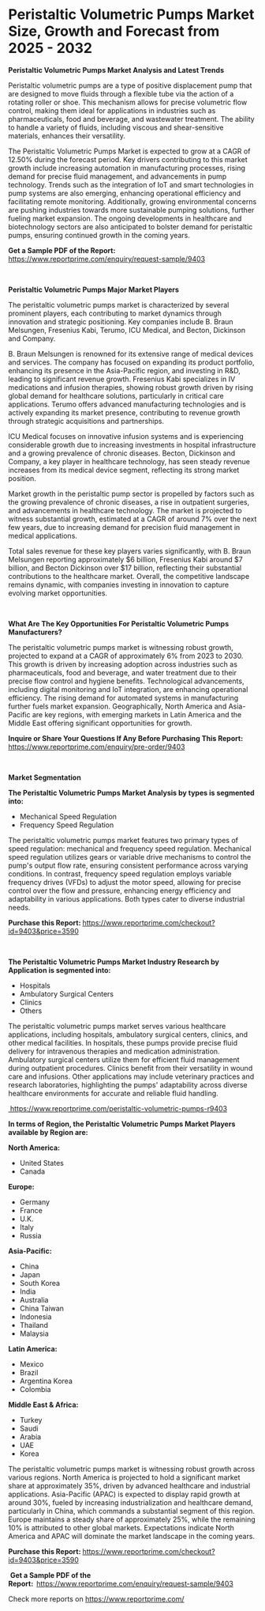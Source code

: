 <p><h1>Peristaltic Volumetric Pumps Market Size, Growth and Forecast from 2025 - 2032</h1></p><p><strong>Peristaltic Volumetric Pumps Market Analysis and Latest Trends</strong></p>
<p><p>Peristaltic volumetric pumps are a type of positive displacement pump that are designed to move fluids through a flexible tube via the action of a rotating roller or shoe. This mechanism allows for precise volumetric flow control, making them ideal for applications in industries such as pharmaceuticals, food and beverage, and wastewater treatment. The ability to handle a variety of fluids, including viscous and shear-sensitive materials, enhances their versatility.</p><p>The Peristaltic Volumetric Pumps Market is expected to grow at a CAGR of 12.50% during the forecast period. Key drivers contributing to this market growth include increasing automation in manufacturing processes, rising demand for precise fluid management, and advancements in pump technology. Trends such as the integration of IoT and smart technologies in pump systems are also emerging, enhancing operational efficiency and facilitating remote monitoring. Additionally, growing environmental concerns are pushing industries towards more sustainable pumping solutions, further fueling market expansion. The ongoing developments in healthcare and biotechnology sectors are also anticipated to bolster demand for peristaltic pumps, ensuring continued growth in the coming years.</p></p>
<p><strong>Get a Sample PDF of the Report:&nbsp;</strong> <a href="https://www.reportprime.com/enquiry/request-sample/9403?utm_campaign=2232&utm_medium=2&utm_source=Github&utm_content=ia&utm_term=20032025&utm_id=peristaltic-volumetric-pumps">https://www.reportprime.com/enquiry/request-sample/9403</a></p>
<p>&nbsp;</p>
<p><strong>Peristaltic Volumetric Pumps Major Market Players</strong></p>
<p><p>The peristaltic volumetric pumps market is characterized by several prominent players, each contributing to market dynamics through innovation and strategic positioning. Key companies include B. Braun Melsungen, Fresenius Kabi, Terumo, ICU Medical, and Becton, Dickinson and Company.</p><p>B. Braun Melsungen is renowned for its extensive range of medical devices and services. The company has focused on expanding its product portfolio, enhancing its presence in the Asia-Pacific region, and investing in R&D, leading to significant revenue growth. Fresenius Kabi specializes in IV medications and infusion therapies, showing robust growth driven by rising global demand for healthcare solutions, particularly in critical care applications. Terumo offers advanced manufacturing technologies and is actively expanding its market presence, contributing to revenue growth through strategic acquisitions and partnerships.</p><p>ICU Medical focuses on innovative infusion systems and is experiencing considerable growth due to increasing investments in hospital infrastructure and a growing prevalence of chronic diseases. Becton, Dickinson and Company, a key player in healthcare technology, has seen steady revenue increases from its medical device segment, reflecting its strong market position.</p><p>Market growth in the peristaltic pump sector is propelled by factors such as the growing prevalence of chronic diseases, a rise in outpatient surgeries, and advancements in healthcare technology. The market is projected to witness substantial growth, estimated at a CAGR of around 7% over the next few years, due to increasing demand for precision fluid management in medical applications.</p><p>Total sales revenue for these key players varies significantly, with B. Braun Melsungen reporting approximately $6 billion, Fresenius Kabi around $7 billion, and Becton Dickinson over $17 billion, reflecting their substantial contributions to the healthcare market. Overall, the competitive landscape remains dynamic, with companies investing in innovation to capture evolving market opportunities.</p></p>
<p>&nbsp;</p>
<p><strong>What Are The Key Opportunities For Peristaltic Volumetric Pumps Manufacturers?</strong></p>
<p><p>The peristaltic volumetric pumps market is witnessing robust growth, projected to expand at a CAGR of approximately 6% from 2023 to 2030. This growth is driven by increasing adoption across industries such as pharmaceuticals, food and beverage, and water treatment due to their precise flow control and hygiene benefits. Technological advancements, including digital monitoring and IoT integration, are enhancing operational efficiency. The rising demand for automated systems in manufacturing further fuels market expansion. Geographically, North America and Asia-Pacific are key regions, with emerging markets in Latin America and the Middle East offering significant opportunities for growth.</p></p>
<p><strong>Inquire or Share Your Questions If Any Before Purchasing This Report:</strong> <a href="https://www.reportprime.com/enquiry/pre-order/9403?utm_campaign=2232&utm_medium=2&utm_source=Github&utm_content=ia&utm_term=20032025&utm_id=peristaltic-volumetric-pumps">https://www.reportprime.com/enquiry/pre-order/9403</a></p>
<p>&nbsp;</p>
<p><strong>Market Segmentation</strong></p>
<p><strong>The Peristaltic Volumetric Pumps Market Analysis by types is segmented into:</strong></p>
<p><ul><li>Mechanical Speed Regulation</li><li>Frequency Speed Regulation</li></ul></p>
<p><p>The peristaltic volumetric pumps market features two primary types of speed regulation: mechanical and frequency speed regulation. Mechanical speed regulation utilizes gears or variable drive mechanisms to control the pump's output flow rate, ensuring consistent performance across varying conditions. In contrast, frequency speed regulation employs variable frequency drives (VFDs) to adjust the motor speed, allowing for precise control over the flow and pressure, enhancing energy efficiency and adaptability in various applications. Both types cater to diverse industrial needs.</p></p>
<p><strong>Purchase this Report:&nbsp;</strong><a href="https://www.reportprime.com/checkout?id=9403&price=3590&utm_campaign=2232&utm_medium=2&utm_source=Github&utm_content=ia&utm_term=20032025&utm_id=peristaltic-volumetric-pumps">https://www.reportprime.com/checkout?id=9403&price=3590</a></p>
<p>&nbsp;</p>
<p><strong>The Peristaltic Volumetric Pumps Market Industry Research by Application is segmented into:</strong></p>
<p><ul><li>Hospitals</li><li>Ambulatory Surgical Centers</li><li>Clinics</li><li>Others</li></ul></p>
<p><p>The peristaltic volumetric pumps market serves various healthcare applications, including hospitals, ambulatory surgical centers, clinics, and other medical facilities. In hospitals, these pumps provide precise fluid delivery for intravenous therapies and medication administration. Ambulatory surgical centers utilize them for efficient fluid management during outpatient procedures. Clinics benefit from their versatility in wound care and infusions. Other applications may include veterinary practices and research laboratories, highlighting the pumps' adaptability across diverse healthcare environments for accurate and reliable fluid handling.</p></p>
<p><a href="https://www.reportprime.com/peristaltic-volumetric-pumps-r9403?utm_campaign=2232&utm_medium=2&utm_source=Github&utm_content=ia&utm_term=20032025&utm_id=peristaltic-volumetric-pumps">&nbsp;https://www.reportprime.com/peristaltic-volumetric-pumps-r9403</a></p>
<p><strong>In terms of Region, the Peristaltic Volumetric Pumps Market Players available by Region are:</strong></p>
<p>
    <p> <strong> North America: </strong>
        <ul>
            <li>United States</li>
            <li>Canada</li>
        </ul>
        </p> 
    <p> <strong> Europe: </strong>
        <ul>
            <li>Germany</li>
            <li>France</li>
            <li>U.K.</li>
            <li>Italy</li>
            <li>Russia</li>
        </ul>
        </p> 
    <p> <strong> Asia-Pacific: </strong>
        <ul>
            <li>China</li>
            <li>Japan</li>
            <li>South Korea</li>
            <li>India</li>
            <li>Australia</li>
            <li>China Taiwan</li>
            <li>Indonesia</li>
            <li>Thailand</li>
            <li>Malaysia</li>
        </ul>
        </p> 
    <p> <strong> Latin America: </strong>
        <ul>
            <li>Mexico</li>
            <li>Brazil</li>
            <li>Argentina Korea</li>
            <li>Colombia</li>
        </ul>
        </p> 
    <p> <strong> Middle East & Africa: </strong>
        <ul>
            <li>Turkey</li>
            <li>Saudi</li>
            <li>Arabia</li>
            <li>UAE</li>
            <li>Korea</li>
        </ul>
    </p>
    </p>
<p><p>The peristaltic volumetric pumps market is witnessing robust growth across various regions. North America is projected to hold a significant market share at approximately 35%, driven by advanced healthcare and industrial applications. Asia-Pacific (APAC) is expected to display rapid growth at around 30%, fueled by increasing industrialization and healthcare demand, particularly in China, which commands a substantial segment of this region. Europe maintains a steady share of approximately 25%, while the remaining 10% is attributed to other global markets. Expectations indicate North America and APAC will dominate the market landscape in the coming years.</p></p>
<p><strong>Purchase this Report: </strong><a href="https://www.reportprime.com/checkout?id=9403&price=3590&utm_campaign=2232&utm_medium=2&utm_source=Github&utm_content=ia&utm_term=20032025&utm_id=peristaltic-volumetric-pumps">https://www.reportprime.com/checkout?id=9403&price=3590</a></p>
<p>&nbsp;<strong>Get a Sample PDF of the Report:&nbsp;&nbsp;</strong><a href="https://www.reportprime.com/enquiry/request-sample/9403?utm_campaign=2232&utm_medium=2&utm_source=Github&utm_content=ia&utm_term=20032025&utm_id=peristaltic-volumetric-pumps">https://www.reportprime.com/enquiry/request-sample/9403</a></p>
<p><strong></strong></p>
<p>Check more reports on <a href="https://www.reportprime.com/?utm_campaign=2232&utm_medium=2&utm_source=Github&utm_content=ia&utm_term=20032025&utm_id=peristaltic-volumetric-pumps">https://www.reportprime.com/</a></p>